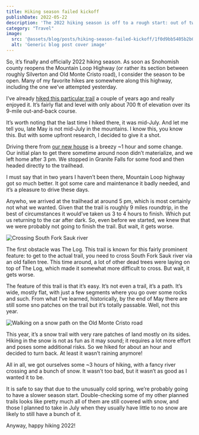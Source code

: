 ```yaml
---
title: Hiking season failed kickoff
publishDate: 2022-05-22
description: 'The 2022 hiking season is off to a rough start: out of two hikes we attempted as a family, one ended with an impassable road about two miles prior to the trailhead, and the second one… well, let’s just say that we had to turn back sooner than expected.'
category: "Travel"
image:
  src: '@assets/blog/posts/hiking-season-failed-kickoff/1f0d9bb5405b2b05b59900dc15cbdcda75d7f2cc-3024x4032.avif'
  alt: 'Generic blog post cover image'
---
```


So, it’s finally and officially 2022 hiking season. As soon as Snohomish county reopens the Mountain Loop Highway (or rather its section between roughly Silverton and Old Monte Cristo road), I consider the season to be open. Many of my favorite hikes are somewhere along this highway, including the one we’ve attempted yesterday.

I’ve already [hiked this particular trail](/blog/monte-cristo-ghost-town-trail) a couple of years ago and really enjoyed it. It’s fairly flat and level with only about 700 ft of elevation over its 9-mile out-and-back course.

It’s worth noting that the last time I hiked there, it was mid-July. And let me tell you, late May is not mid-July in the mountains. I know this, you know this. But with some upfront research, I decided to give it a shot.

Driving there from [our new house](/blog/weekly-update-4) is a breezy ~1 hour and some change. Our initial plan to get there sometime around noon didn’t materialize, and we left home after 3 pm. We stopped in Granite Falls for some food and then headed directly to the trailhead.

I must say that in two years I haven’t been there, Mountain Loop highway got so much better. It got some care and maintenance it badly needed, and it’s a pleasure to drive these days.

Anywho, we arrived at the trailhead at around 5 pm, which is most certainly not what we wanted. Given that the trail is roughly 9 miles roundtrip, in the best of circumstances it would’ve taken us 3 to 4 hours to finish. Which put us returning to the car after dark. So, even before we started, we knew that we were probably not going to finish the trail. But wait, it gets worse.

![Crossing South Fork Sauk river](assets/blog/posts/hiking-season-failed-kickoff/6d15d0821bc7c449d6e45f7ded3c5d7ceedfab20-3024x4032.avif)

The first obstacle was The Log. This trail is known for this fairly prominent feature: to get to the actual trail, you need to cross South Fork Sauk river via an old fallen tree. This time around, a lot of other dead trees were laying on top of The Log, which made it somewhat more difficult to cross. But wait, it gets worse.

The feature of this trail is that it’s easy. It’s not even a trail, it’s a path. It’s wide, mostly flat, with just a few segments where you go over some rocks and such. From what I’ve learned, historically, by the end of May there are still some sno patches on the trail but it’s totally passable. Well, not this year.

![Walking on a snow path on the Old Monte Cristo road](assets/blog/posts/hiking-season-failed-kickoff/1f0d9bb5405b2b05b59900dc15cbdcda75d7f2cc-3024x4032.avif)

This year, it’s a snow trail with very rare patches of land mostly on its sides. Hiking in the snow is not as fun as it may sound; it requires a lot more effort and poses some additional risks. So we hiked for about an hour and decided to turn back. At least it wasn’t raining anymore!

All in all, we got ourselves some ~3 hours of hiking, with a fancy river crossing and a bunch of snow. It wasn’t too bad, but it wasn’t as good as I wanted it to be.

It is safe to say that due to the unusually cold spring, we’re probably going to have a slower season start. Double-checking some of my other planned trails looks like pretty much all of them are still covered with snow, and those I planned to take in July when they usually have little to no snow are likely to still have a bunch of it.

Anyway, happy hiking 2022!
